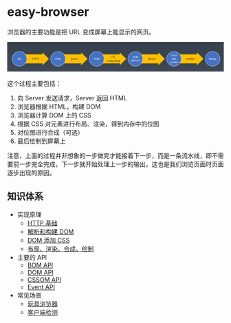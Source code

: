 # easy-browser

浏览器的主要功能是把 URL 变成屏幕上能显示的网页。

![browser-process](./images/browser-process.png)

这个过程主要包括：

1. 向 Server 发送请求，Server 返回 HTML
2. 浏览器根据 HTML，构建 DOM
3. 浏览器计算 DOM 上的 CSS
4. 根据 CSS 对元素进行布局、渲染，得到内存中的位图
5. 对位图进行合成（可选）
6. 最后绘制到屏幕上

注意，上面的过程并非想象的一步做完才能接着下一步，而是一条流水线，即不需要前一步完全完成，下一步就开始处理上一步的输出，这也是我们浏览页面时页面逐步出现的原因。

## 知识体系

- 实现原理
  - [HTTP 基础](./HTTP基础.md)
  - [解析和构建 DOM](./解析和构建DOM.md)
  - [DOM 添加 CSS](./DOM添加CSS.md)
  - [布局、渲染、合成、绘制](./布局-渲染-合成-绘制.md)
- 主要的 API
  - [BOM API](./BOM.md)
  - [DOM API](./DOM.md)
  - [CSSOM API](./CSSOM.md)
  - [Event API](./Event.md)
- 常见场景
  - [玩具浏览器](https://github.com/juventusfc/toy-browser)
  - [客户端检测](./客户端检测.md)
